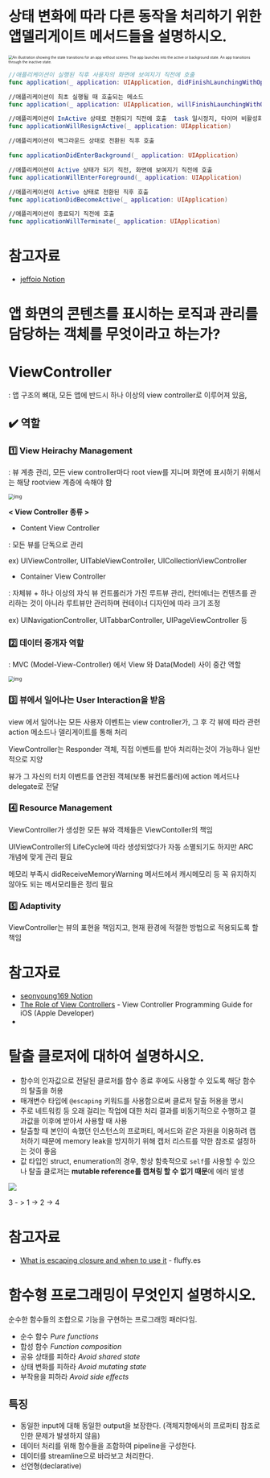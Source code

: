 # 상태 변화에 따라 다른 동작을 처리하기 위한 앱델리게이트 메서드들을 설명하시오.

<img src="https://camo.githubusercontent.com/c324461e02bcf8d5f13dece4257c6e3f169546ebe526c782641990609bd06327/68747470733a2f2f646f63732d6173736574732e646576656c6f7065722e6170706c652e636f6d2f7075626c69736865642f633633636433353836332f34643430333432392d666133302d343730362d383633662d3565333631376565323164302e706e67" alt="An illustration showing the state transitions for an app without scenes. The app launches into the active or background state. An app transitions through the inactive state. " style="zoom:50%;" />

```swift
//애플리케이션이 실행된 직후 사용자의 화면에 보여지기 직전에 호출 
func application(_ application: UIApplication, didFinishLaunchingWithOptions launchOptions: [UIApplicationLaunchOptionsKey: Any]?) -> Bool	

//애플리케이션이 최초 실행될 때 호출되는 메소드 
func application(_ application: UIApplication, willFinishLaunchingWithOptions launchOptions: [UIApplication.LaunchOptionsKey : Any]? = nil) -> Bool		

//애플리케이션이 InActive 상태로 전환되기 직전에 호출  task 일시정지, 타이머 비활성화, 일시정지(게임)
func applicationWillResignActive(_ application: UIApplication)	

//애플리케이션이 백그라운드 상태로 전환된 직후 호출

func applicationDidEnterBackground(_ application: UIApplication)	

//애플리케이션이 Active 상태가 되기 직전, 화면에 보여지기 직전에 호출 
func applicationWillEnterForeground(_ application: UIApplication)	

//애플리케이션이 Active 상태로 전환된 직후 호출
func applicationDidBecomeActive(_ application: UIApplication)

//애플리케이션이 종료되기 직전에 호출 
func applicationWillTerminate(_ application: UIApplication)	
```

# 참고자료

- [jeffoio Notion](https://www.notion.so/f4d034cca6fe416f91b23a5ffdd49836)

# 앱 화면의 콘텐츠를 표시하는 로직과 관리를 담당하는 객체를 무엇이라고 하는가?

# ViewController

: 앱 구조의 뼈대, 모든 앱에 반드시 하나 이상의 view controller로 이루어져 있음,

## ✔️ 역할

### 1️⃣ View Heirachy Management

: 뷰 계층 관리, 모든 view controller마다 root view를 지니며 화면에 표시하기 위해서는 해당 rootview 계층에 속해야 함

<img src="https://www.notion.so/image/https%3A%2F%2Fs3-us-west-2.amazonaws.com%2Fsecure.notion-static.com%2F7dc1f24c-bca3-481a-8682-d8bb938924d8%2FUntitled.png?table=block&id=edffe4e2-9e05-4b7b-9a47-a8eac6d17b70&spaceId=fd0602f0-5c84-47c9-931f-7b59490cd6f6&width=860&userId=af69fa72-3202-4872-a481-9206b854df18&cache=v2" alt="img" style="zoom:67%;" />

**< View Controller 종류 >**

- Content View Controller

: 모든 뷰를 단독으로 관리

ex) UIViewController, UITableViewController, UICollectionViewController

- Container View Controller

: 자체뷰 + 하나 이상의 자식 뷰 컨트롤러가 가진 루트뷰 관리, 컨터에너는 컨텐츠를 관리하는 것이 아니라 루트뷰만 관리하며 컨테이너 디자인에 따라 크기 조정

ex) UINavigationController, UITabbarController, UIPageViewController 등

### 2️⃣   데이터 중개자 역할

: MVC (Model-View-Controller) 에서 View 와 Data(Model) 사이 중간 역할

<img src="https://www.notion.so/image/https%3A%2F%2Fs3-us-west-2.amazonaws.com%2Fsecure.notion-static.com%2F160e2d71-8f44-4d11-be57-53bbc9c6223a%2FUntitled.png?table=block&id=aca8b2f3-4688-431e-bc09-7308810f5ef5&spaceId=fd0602f0-5c84-47c9-931f-7b59490cd6f6&width=860&userId=af69fa72-3202-4872-a481-9206b854df18&cache=v2" alt="img" style="zoom:67%;" />

### 3️⃣   뷰에서 일어나는 User Interaction을 받음

view 에서 일어나는 모든 사용자 이벤트는 view controller가, 그 후 각 뷰에 따라 관련 action 메소드나 델리게이트를 통해 처리

ViewController는 Responder 객체, 직접 이벤트를 받아 처리하는것이 가능하나 일반적으로 지양

뷰가 그 자신의 터치 이벤트를 연관된 객체(보통 뷰컨트롤러)에 action 메서드나 delegate로 전달

### 4️⃣ Resource Management

ViewController가 생성한 모든 뷰와 객체들은 ViewContoller의 책임

UIViewController의 LifeCycle에 따라 생성되었다가 자동 소멸되기도 하지만 ARC 개념에 맞게 관리 필요

메모리 부족시 didReceiveMemoryWarning 메서드에서 캐시메모리 등 꼭 유지하지 않아도 되는 메서모리들은 정리 필요

### 5️⃣ Adaptivity

ViewController는 뷰의 표현을 책임지고, 현재 환경에 적절한 방법으로 적용되도록 할 책임

# 참고자료

- [seonyoung169 Notion](https://www.notion.so/467df350a438455785ccb86e6a551070)
- [The Role of View Controllers](https://developer.apple.com/library/archive/featuredarticles/ViewControllerPGforiPhoneOS/index.html#//apple_ref/doc/uid/TP40007457) - View Controller Programming Guide for iOS (Apple Developer)
- 

# 탈출 클로저에 대하여 설명하시오.

- 함수의 인자값으로 전달된 클로저를 함수 종료 후에도 사용할 수 있도록 해당 함수의 탈출을 허용
- 매개변수 타입에 `@escaping` 키워드를 사용함으로써 클로저 탈출 허용을 명시
- 주로 네트워킹 등 오래 걸리는 작업에 대한 처리 결과를 비동기적으로 수행하고 결과값을 이후에 받아서 사용할 때 사용
- 탈출할 때 본인이 속했던 인스턴스의 프로퍼티, 메서드와 같은 자원을 이용하려 캡처하기 때문에 memory leak을 방지하기 위해 캡처 리스트를 약한 참조로 설정하는 것이 좋음
- 값 타입인 struct, enumeration의 경우, 항상 함축적으로 `self`를 사용할 수 있으나 탈출 클로저는 **mutable reference를 캡쳐링 할 수 없기 때문**에 에러 발생

![](https://images.velog.io/images/ryan-son/post/3d334abb-3b51-44e0-82b9-842cca5d68e5/image.png)

3 - > 1 -> 2 -> 4

# 참고자료

- [What is escaping closure and when to use it](https://fluffy.es/what-is-escaping-closure/) - fluffy.es

# 함수형 프로그래밍이 무엇인지 설명하시오.

순수한 함수들의 조합으로 기능을 구현하는 프로그래밍 패러다임.

- 순수 함수 *Pure functions*
- 합성 함수 *Function composition*
- 공유 상태를 피하라 *Avoid shared state*
- 상태 변화를 피하라 *Avoid mutating state*
- 부작용을 피하라 *Avoid side effects*

## 특징

- 동일한 input에 대해 동일한 output을 보장한다. (객체지향에서의 프로퍼티 참조로 인한 문제가 발생하지 않음)
- 데이터 처리를 위해 함수들을 조합하여 pipeline을 구성한다.
- 데이터를 streamline으로 바라보고 처리한다.
- 선언형(declarative)